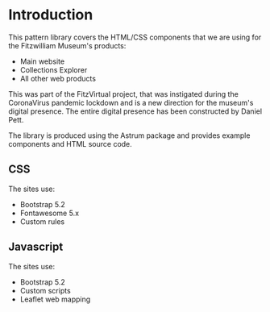 # Introduction

This pattern library covers the HTML/CSS components that we are using for
the Fitzwilliam Museum's products:

* Main website
* Collections Explorer
* All other web products

This was part of the FitzVirtual project, that was instigated during the
CoronaVirus pandemic lockdown and is a new direction for the museum's digital presence. The entire digital presence has been constructed by Daniel Pett. 

The library is produced using the Astrum package and provides example components and HTML source code.

## CSS

The sites use:

* Bootstrap 5.2
* Fontawesome 5.x
* Custom rules

## Javascript

The sites use:

* Bootstrap 5.2
* Custom scripts
* Leaflet web mapping

